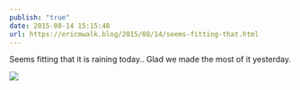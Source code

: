 ```yaml
---
publish: "true"
date: 2015-08-14 15:15:48
url: https://ericmwalk.blog/2015/08/14/seems-fitting-that.html
---
```


Seems fitting that it is raining today.. Glad we made the most of it yesterday.

![](https://ericmwalk.blog/uploads/2022/9ffd01d7f4.jpg)